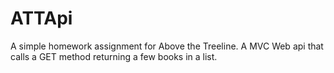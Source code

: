 # ATTApi
A simple homework assignment for Above the Treeline. A MVC Web api that calls a GET method returning a few books in a list.
